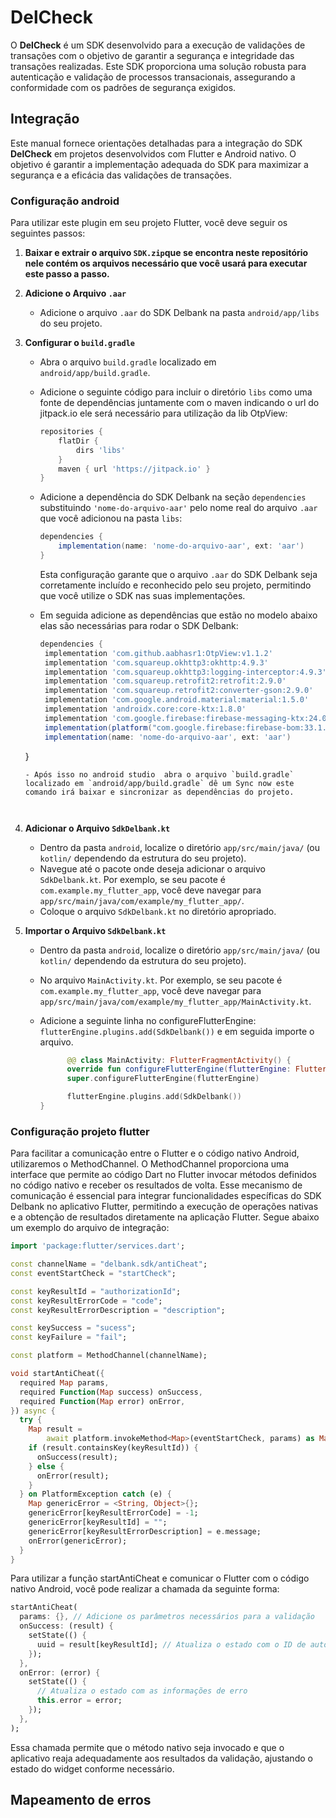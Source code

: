 # DelCheck

O **DelCheck** é um SDK desenvolvido para a execução de validações de transações com o objetivo de garantir a segurança e integridade das transações realizadas. Este SDK proporciona uma solução robusta para autenticação e validação de processos transacionais, assegurando a conformidade com os padrões de segurança exigidos.

## Integração
Este manual fornece orientações detalhadas para a integração do SDK **DelCheck** em projetos desenvolvidos com Flutter e Android nativo. O objetivo é garantir a implementação adequada do SDK para maximizar a segurança e a eficácia das validações de transações.

### Configuração android

 

Para utilizar este plugin em seu projeto Flutter, você deve seguir os seguintes passos:

1. **Baixar e extrair o arquivo `SDK.zip`que se encontra neste repositório nele contém os arquivos necessário que você usará para executar este passo a passo.**

2. **Adicione o Arquivo `.aar`**

   - Adicione o arquivo `.aar` do SDK Delbank na pasta `android/app/libs` do seu projeto.
3. **Configurar o `build.gradle`**

   - Abra o arquivo `build.gradle` localizado em `android/app/build.gradle`.
   - Adicione o seguinte código para incluir o diretório `libs` como uma fonte de dependências juntamente com o maven indicando o url do jitpack.io ele será necessário para utilização da lib OtpView:

     ```groovy
     repositories {
         flatDir {
             dirs 'libs'
         }
         maven { url 'https://jitpack.io' }
     }
     ```

   - Adicione a dependência do SDK Delbank na seção `dependencies` substituindo `'nome-do-arquivo-aar'` pelo nome real do arquivo `.aar` que você adicionou na pasta `libs`:   

     ```groovy
     dependencies {
         implementation(name: 'nome-do-arquivo-aar', ext: 'aar')
     }
     ```
     Esta configuração garante que o arquivo `.aar` do SDK Delbank seja corretamente incluído e reconhecido pelo seu projeto, permitindo que você utilize o SDK nas suas implementações. 

   - Em seguida adicione as dependências que estão no modelo abaixo elas são necessárias para rodar o SDK Delbank:   

     ```groovy
     dependencies {
      implementation 'com.github.aabhasr1:OtpView:v1.1.2'
      implementation 'com.squareup.okhttp3:okhttp:4.9.3'
      implementation 'com.squareup.okhttp3:logging-interceptor:4.9.3'
      implementation 'com.squareup.retrofit2:retrofit:2.9.0'
      implementation 'com.squareup.retrofit2:converter-gson:2.9.0'
      implementation 'com.google.android.material:material:1.5.0'
      implementation 'androidx.core:core-ktx:1.8.0'
      implementation 'com.google.firebase:firebase-messaging-ktx:24.0.0'
      implementation(platform("com.google.firebase:firebase-bom:33.1.2"))
      implementation(name: 'nome-do-arquivo-aar', ext: 'aar')
    }
     ```
   - Após isso no android studio  abra o arquivo `build.gradle` localizado em `android/app/build.gradle` dê um Sync now este comando irá baixar e sincronizar as dependências do projeto. 
    


4. **Adicionar o Arquivo `SdkDelbank.kt`**

   - Dentro da pasta `android`, localize o diretório `app/src/main/java/` (ou `kotlin/` dependendo da estrutura do seu projeto).
   - Navegue até o pacote onde deseja adicionar o arquivo `SdkDelbank.kt`. Por exemplo, se seu pacote é `com.example.my_flutter_app`, você deve navegar para `app/src/main/java/com/example/my_flutter_app/`.
   - Coloque o arquivo `SdkDelbank.kt` no diretório apropriado.

5. **Importar o Arquivo `SdkDelbank.kt`**

   - Dentro da pasta `android`, localize o diretório `app/src/main/java/` (ou `kotlin/` dependendo da estrutura do seu projeto).
   - No arquivo `MainActivity.kt`. Por exemplo, se seu pacote é `com.example.my_flutter_app`, você deve navegar para `app/src/main/java/com/example/my_flutter_app/MainActivity.kt`.
   - Adicione a seguinte linha no configureFlutterEngine:  `flutterEngine.plugins.add(SdkDelbank())` e em seguida importe o arquivo.

      ```kotlin
            @@ class MainActivity: FlutterFragmentActivity() {
            override fun configureFlutterEngine(flutterEngine: FlutterEngine) {
            super.configureFlutterEngine(flutterEngine)
      
            flutterEngine.plugins.add(SdkDelbank())
      }
      ```
   

### Configuração projeto flutter
Para facilitar a comunicação entre o Flutter e o código nativo Android, utilizaremos o MethodChannel. O MethodChannel proporciona uma interface que permite ao código Dart no Flutter invocar métodos definidos no código nativo e receber os resultados de volta. Esse mecanismo de comunicação é essencial para integrar funcionalidades específicas do SDK Delbank no aplicativo Flutter, permitindo a execução de operações nativas e a obtenção de resultados diretamente na aplicação Flutter. Segue abaixo um exemplo do arquivo de integração:

```dart
import 'package:flutter/services.dart';

const channelName = "delbank.sdk/antiCheat";
const eventStartCheck = "startCheck";

const keyResultId = "authorizationId";
const keyResultErrorCode = "code";
const keyResultErrorDescription = "description";

const keySuccess = "sucess";
const keyFailure = "fail";

const platform = MethodChannel(channelName);

void startAntiCheat({
  required Map params,
  required Function(Map success) onSuccess,
  required Function(Map error) onError,
}) async {
  try {
    Map result =
        await platform.invokeMethod<Map>(eventStartCheck, params) as Map;
    if (result.containsKey(keyResultId)) {
      onSuccess(result);
    } else {
      onError(result);
    }
  } on PlatformException catch (e) {
    Map genericError = <String, Object>{};
    genericError[keyResultErrorCode] = -1;
    genericError[keyResultId] = "";
    genericError[keyResultErrorDescription] = e.message;
    onError(genericError);
  }
}
```
Para utilizar a função startAntiCheat e comunicar o Flutter com o código nativo Android, você pode realizar a chamada da seguinte forma:
```dart
startAntiCheat(
  params: {}, // Adicione os parâmetros necessários para a validação
  onSuccess: (result) {
    setState(() {
      uuid = result[keyResultId]; // Atualiza o estado com o ID de autorização retornado
    });
  },
  onError: (error) {
    setState(() {
      // Atualiza o estado com as informações de erro
      this.error = error;
    });
  },
);
```
Essa chamada permite que o método nativo seja invocado e que o aplicativo reaja adequadamente aos resultados da validação, ajustando o estado do widget conforme necessário.

## Mapeamento de erros


